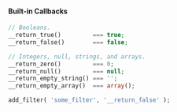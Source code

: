 #### Built-in Callbacks

```php
// Booleans.
__return_true()         === true;
__return_false()        === false;

// Integers, null, strings, and arrays.
__return_zero()         === 0;
__return_null()         === null;
__return_empty_string() === '';
__return_empty_array()  === array();
```

```php
add_filter( 'some_filter', '__return_false' );
```
<!-- .element: class="fragment" -->
